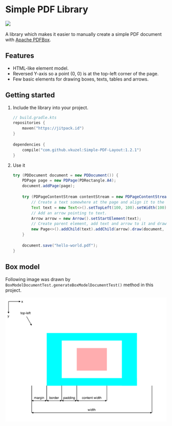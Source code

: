# Simple PDF Library

[![](https://jitpack.io/v/vkuzel/Simple-PDF-Layout.svg)](https://jitpack.io/#vkuzel/Simple-PDF-Layout)

A library which makes it easier to manually create a simple PDF document with [Apache PDFBox](https://pdfbox.apache.org).

## Features

* HTML-like element model.
* Reversed Y-axis so a point (0, 0) is at the top-left corner of the page.
* Few basic elements for drawing boxes, texts, tables and arrows.

## Getting started

1. Include the library into your project.

    ```kotlin
    // build.gradle.kts
    repositories {
        maven("https://jitpack.id")
    }
    
    dependencies {
        compile("com.github.vkuzel:Simple-PDF-Layout:1.2.1")
    }
    ```

2. Use it

    ```java
    try (PDDocument document = new PDDocument()) {
        PDPage page = new PDPage(PDRectangle.A4);
        document.addPage(page);
    
        try (PDPageContentStream contentStream = new PDPageContentStream(document, page)) {
            // Create a text somewhere at the page and align it to the right in a box of width 100.
            Text text = new Text<>().setTopLeft(100, 100).setWidth(100).setText("Hello World!").setAlignment(Text.Alignment.RIGHT);
            // Add an arrow pointing to text.
            Arrow arrow = new Arrow().setStartElement(text);
            // Create parent element, add text and arrow to it and draw it.
            new Page<>().addChild(text).addChild(arrow).draw(document, contentStream);
        }
    
        document.save("hello-world.pdf");
    }
    ```

## Box model

Following image was drawn by `BoxModelDocumentTest.generateBoxModelDocumentTest()` method in this project.

![Document box model](document-box-model.png)
